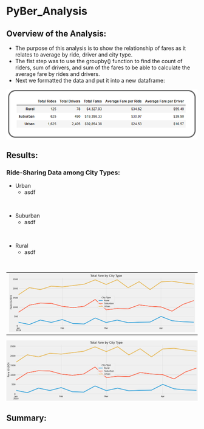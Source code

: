 # PyBer_Analysis

## Overview of the Analysis:
- The purpose of this analysis is to show the relationship of fares as it relates to average by ride, driver and city type.
- The fist step was to use the groupby() function to find the count of riders, sum of drivers, and sum of the fares to be able to calculate the average fare by rides and drivers.
- Next we formatted the data and put it into a new dataframe:

<img width="600" src="Resources/Pyber Summary DataFrame.PNG" align="center">


<br>

## Results:
### Ride-Sharing Data among City Types:
- Urban
    - asdf

<br>

- Suburban
    - asdf

<br>

- Rural
    - asdf

<br>

<table>
  <tr>
    <td><img src="analysis/PyBer_fare_per_city_type_summary.png" width= height=></td>
  </tr>
 </table>

 <img width="629" src="https://github.com/pminor87/PyBer_Analysis/blob/main/analysis/PyBer_fare_per_city_type_summary.png">

<br>

## Summary:
